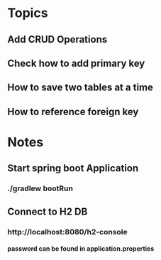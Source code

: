 # Topics
## Add CRUD Operations
## Check how to add primary key
## How to save two tables at a time
## How to reference foreign key


# Notes
## Start spring boot Application
###    ./gradlew bootRun
## Connect to H2 DB
### http://localhost:8080/h2-console
#### password can be found in application.properties
